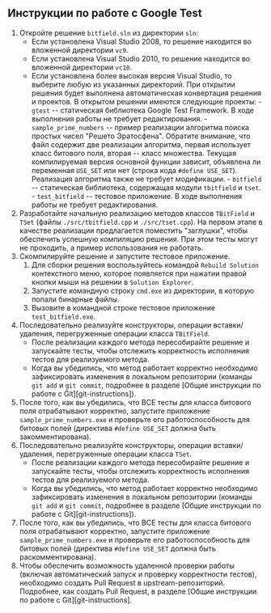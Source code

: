 ## Инструкции по работе с Google Test

  1. Откройте решение `bitfield.sln` из директории `sln`:
     - Если установлена Visual Studio 2008, то решение находится
       во вложенной директории `vc9`.
     - Если установлена Visual Studio 2010, то решение находится
       во вложенной директории `vc10`.
     - Если установлена более высокая версия Visual Studio, то выберите
       любую из указанных директорий. При открытии решения будет выполнена
       автоматическая конвертация решения и проектов.
    В открытом решении имеются следующие проекты:
    - `gtest` -- статическая библиотека Google Test Framework. В ходе выполнения
      работы не требует редактирования.
    - `sample_prime_numbers` -- пример реализации алгоритма поиска простых чисел
      "Решето Эратосфена". Обратите внимание, что файл содержит две реализации
      алгоритма, первая использует класс битового поля, вторая -- класс множества.
      Текущая компилируемая версия основной функции зависит, объявлена ли
      переменная `USE_SET` или нет (строка кода `#define USE_SET`). Реализация
      алгоритма также не требует модификации.
    - `bitfield` -- статическая библиотека, содержащая модули `tbitfield` и `tset`.
    - `test_bitfield` -- тестовое приложение. В ходе выполнения работы не требует
      редактирования.
  1. Разработайте начальную реализацию методов классов `TBitField` и `TSet`
     (файлы `./src/tbitfield.cpp` и `./src/tset.cpp`). На первом этапе
     в качестве реализации предлагается поместить "заглушки",
     чтобы обеспечить успешную компиляцию решения. При этом тесты могут
     не проходить, а пример использования не работать.
  1. Скомпилируйте решение и запустите тестовое приложение.
     1. Для сборки решения воспользуйтесь командой `Rebuild Solution`
        контекстного меню, которое появляется при нажатии правой кнопки мыши
        на решении в `Solution Explorer`.
     1. Запустите командную строку `cmd.exe` из директории, в которую попали
        бинарные файлы.
     1. Вызовите в командной строке тестовое приложение `test_bitfield.exe`.
  1. Последовательно реализуйте конструкторы, операции вставки/удаления,
     перегруженные операции класса `TBitField`.
     - После реализации каждого метода пересобирайте решение и запускайте тесты,
       чтобы отслежить корректность исполнения тестов для реализуемого метода.
     - Когда вы убедились, что метод работает корректно необходимо зафиксировать
       изменения в локальном репозитории (команды `git add` и `git commit`,
       подробнее в разделе [Общие инструкции по работе с Git][git-instructions]).
  1. После того, как вы убедились, что ВСЕ тесты для класса битового поля
     отрабатывают корректно, запустите приложение `sample_prime_numbers.exe`
     и проверьте его работоспособность для битовых полей (директива
     `#define USE_SET` должна быть закомментирована).
  1. Последовательно реализуйте конструкторы, операции вставки/удаления,
     перегруженные операции класса `TSet`.
     - После реализации каждого метода пересобирайте решение и запускайте тесты,
       чтобы отслежить корректность исполнения тестов для реализуемого метода.
     - Когда вы убедились, что метод работает корректно необходимо зафиксировать
       изменения в локальном репозитории (команды `git add` и `git commit`,
       подробнее в разделе [Общие инструкции по работе с Git][git-instructions]).
  1. После того, как вы убедились, что ВСЕ тесты для класса битового поля
     отрабатывают корректно, запустите приложение `sample_prime_numbers.exe`
     и проверьте его работоспособность для битовых полей (директива
     `#define USE_SET` должна быть раскомментирована).
  1. Чтобы обеспечить возможность удаленной проверки работы (включая
     автоматический запуск и проверку корректности тестов), необходимо
     создать Pull Request в upstream-репозиторий. Подробнее, как создать
     Pull Request, в разделе [Общие инструкции по работе с Git][git-instructions].
